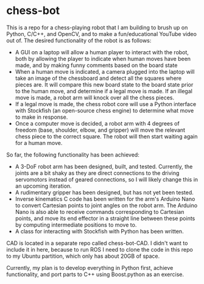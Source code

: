 # chess-bot

This is a repo for a chess-playing robot that I am building to brush up on Python, C/C++, and OpenCV, and to make a fun/educational YouTube video out of. The desired functionality of the robot is as follows:

- A GUI on a laptop will allow a human player to interact with the robot, both by allowing the player to indicate when human moves have been made, and by making funny comments based on the board state
- When a human move is indicated, a camera plugged into the laptop will take an image of the chessboard and detect all the squares where pieces are. It will compare this new board state to the board state prior to the human move, and determine if a legal move is made. If an illegal move is made, a robot arm will knock over all the chess pieces.
- If a legal move is made, the chess robot core will use a Python interface with Stockfish (an open-source chess engine) to determine what move to make in response.
- Once a computer move is decided, a robot arm with 4 degrees of freedom (base, shoulder, elbow, and gripper) will move the relevant chess piece to the correct square. The robot will then start waiting again for a human move.

So far, the following functionality has been achieved:
- A 3-DoF robot arm has been designed, built, and tested. Currently, the joints are a bit shaky as they are direct connections to the driving servomotors instead of geared connections, so I will likely change this in an upcoming iteration.
- A rudimentary gripper has been designed, but has not yet been tested.
- Inverse kinematics C code has been written for the arm's Arduino Nano to convert Cartesian points to joint angles on the robot arm. The Arduino Nano is also able to receive commands corresponding to Cartesian points, and move its end effector in a straight line between these points by computing intermediate positions to move to. 
- A class for interacting with Stockfish with Python has been written.

CAD is located in a separate repo called chess-bot-CAD. I didn't want to include it in here, because to run ROS I need to clone the code in this repo to my Ubuntu partition, which only has about 20GB of space.

Currently, my plan is to develop everything in Python first, achieve functionality, and port parts to C++ using Boost.python as an exercise.
